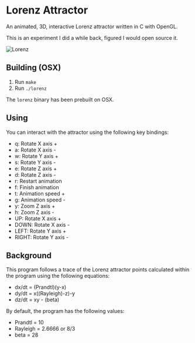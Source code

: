 # Lorenz Attractor

An animated, 3D, interactive Lorenz attractor written in C with OpenGL.

This is an experiment I did a while back, figured I would open source it.

![Lorenz](http://i.imgur.com/21kWo.png)

## Building (OSX)

1. Run `make`
2. Run `./lorenz`

The `lorenz` binary has been prebuilt on OSX.

## Using

You can interact with the attractor using the following key bindings:

- q: Rotate X axis +
- a: Rotate X axis -
- w: Rotate Y axis +
- s: Rotate Y axis -
- e: Rotate Z axis +
- d: Rotate Z axis -
- r: Restart animation
- f: Finish animation
- t: Animation speed +
- g: Animation speed -
- y: Zoom Z axis +
- h: Zoom Z axis -
- UP: Rotate X axis +
- DOWN: Rotate X axis -
- LEFT: Rotate Y axis +
- RIGHT: Rotate Y axis -

## Background

This program follows a trace of the Lorenz attractor points calculated within the program using the following equations:
- dx/dt = (Prandtl)(y-x)
- dy/dt = x((Rayleigh)-z)-y
- dz/dt = xy - (beta)

By default, the program has the following values:

- Prandtl = 10
- Rayleigh = 2.6666 or 8/3
- beta = 28
